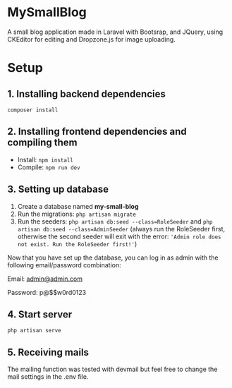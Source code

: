 
# MySmallBlog

A small blog application made in Laravel with Bootsrap, and JQuery, using CKEditor for editing and Dropzone.js for image uploading.

# Setup

## 1. Installing backend dependencies

```composer install```

## 2. Installing frontend dependencies and compiling them

- Install: ```npm install```
- Compile: ```npm run dev```

## 3. Setting up database

 1. Create a database named **my-small-blog**
 2. Run the migrations: ```php artisan migrate```
 3. Run the seeders: ```php artisan db:seed --class=RoleSeeder``` and ```php artisan db:seed --class=AdminSeeder``` (always run the RoleSeeder first, otherwise the second seeder will exit with the error: ```'Admin role does not exist. Run the RoleSeeder first!'```)

Now that you have set up the database, you can log in as admin with the following email/password combination:

Email: admin@admin.com

Password: p@$$w0rd0123

## 4. Start server
```php artisan serve```

## 5. Receiving mails
The mailing function was tested with devmail but feel free to change the mail settings in the .env file.

